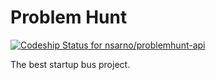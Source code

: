 Problem Hunt
============

[ ![Codeship Status for nsarno/problemhunt-api](https://codeship.com/projects/1662a330-5b07-0132-d1f8-022e5ac315ca/status)](https://codeship.com/projects/50454)

The best startup bus project.

